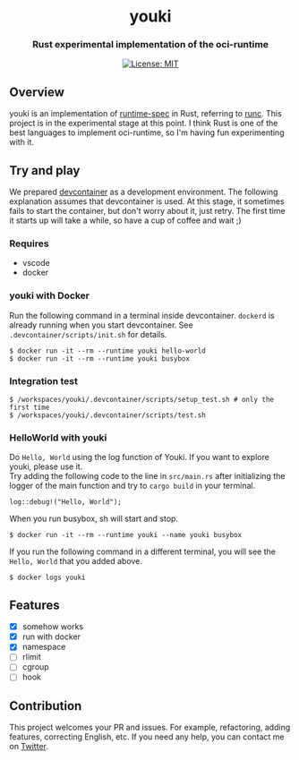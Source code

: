 <h1 align="center">youki</h1>
<h3 align="center">Rust experimental implementation of the oci-runtime</h3>

<p align="center">
<a href="LICENSE">
<img src="https://img.shields.io/badge/license-MIT-blue.svg" alt="License: MIT">
</a>
</p>

## Overview
youki is an implementation of [runtime-spec](https://github.com/opencontainers/runtime-spec) in Rust, referring to [runc](https://github.com/opencontainers/runc).
This project is in the experimental stage at this point.
I think Rust is one of the best languages to implement oci-runtime, so I'm having fun experimenting with it.

## Try and play
We prepared [devcontainer](https://code.visualstudio.com/docs/remote/containers) as a development environment.
The following explanation assumes that devcontainer is used.
At this stage, it sometimes fails to start the container, but don't worry about it, just retry.
The first time it starts up will take a while, so have a cup of coffee and wait ;)

### Requires
- vscode
- docker

### youki with Docker
Run the following command in a terminal inside devcontainer.
`dockerd` is already running when you start devcontainer.
See `.devcontainer/scripts/init.sh` for details.
```
$ docker run -it --rm --runtime youki hello-world
$ docker run -it --rm --runtime youki busybox
```

### Integration test
```
$ /workspaces/youki/.devcontainer/scripts/setup_test.sh # only the first time
$ /workspaces/youki/.devcontainer/scripts/test.sh
```

### HelloWorld with youki
Do `Hello, World` using the log function of Youki.
If you want to explore youki, please use it.  
Try adding the following code to the line in `src/main.rs` after initializing the logger of the main function and try to `cargo build` in your terminal.
```
log::debug!("Hello, World");
```

When you run busybox, sh will start and stop.
```
$ docker run -it --rm --runtime youki --name youki busybox
```

If you run the following command in a different terminal, you will see the `Hello, World` that you added above.
```
$ docker logs youki
```


## Features
- [x] somehow works
- [x] run with docker
- [x] namespace
- [ ] rlimit
- [ ] cgroup
- [ ] hook

## Contribution
This project welcomes your PR and issues.
For example, refactoring, adding features, correcting English, etc.
If you need any help, you can contact me on [Twitter](https://twitter.com/utam0k).